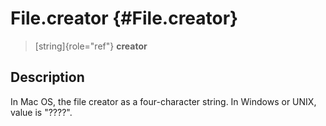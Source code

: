 File.creator {#File.creator}
============

> [string]{role="ref"} **creator**

Description
-----------

In Mac OS, the file creator as a four-character string. In Windows or
UNIX, value is \"????\".
